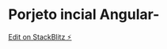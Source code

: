 # Porjeto incial Angular-

[Edit on StackBlitz ⚡️](https://stackblitz.com/edit/angular-kmeare-sjf1wg)
